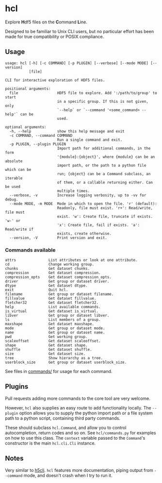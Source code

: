 # hcl

Explore **H**df5 files on the **C**ommand **L**ine.

Designed to be familiar to Unix CLI users, but no particular effort has been made for true compatibility or POSIX compliance.

## Usage

```_help
usage: hcl [-h] [-c COMMAND] [-p PLUGIN] [--verbose] [--mode MODE] [--version]
           [file]

CLI for interactive exploration of HDF5 files.

positional arguments:
  file                  HDF5 file to explore. Add ':/path/to/group' to start
                        in a specific group. If this is not given, only
                        `--help` or `--command '<some_command> --help'` can be
                        used.

optional arguments:
  -h, --help            show this help message and exit
  -c COMMAND, --command COMMAND
                        Run a single command and exit.
  -p PLUGIN, --plugin PLUGIN
                        Import path for additional commands, in the form
                        '{module}:{object}', where {module} can be an absolute
                        import path, or the path to a python file which can be
                        run; {object} can be a Command subclass, an iterable
                        of them, or a callable returning either. Can be used
                        multiple times.
  --verbose, -v         Increase logging verbosity, up to -vv for debug.
  --mode MODE, -m MODE  Mode in which to open the file. 'r' (default):
                        Readonly, file must exist. 'r+': Read/write, file must
                        exist. 'w': Create file, truncate if exists. 'w-' or
                        'x': Create file, fail if exists. 'a': Read/write if
                        exists, create otherwise.
  --version, -V         Print version and exit.
```

### Commands available

```_commands
attrs               List attributes or look at one attribute.
cd                  Change working group.
chunks              Get dataset chunks.
compression         Get dataset compression.
compression_opts    Get dataset compression_opts.
driver              Get group or dataset driver.
dtype               Get dataset dtype.
exit                Quit hcl.
filename            Get group or dataset filename.
fillvalue           Get dataset fillvalue.
fletcher32          Get dataset fletcher32.
help                List available commands.
is_virtual          Get dataset is_virtual.
libver              Get group or dataset libver.
ls                  List members of a group.
maxshape            Get dataset maxshape.
mode                Get group or dataset mode.
name                Get group or dataset name.
pwd                 Get working group.
scaleoffset         Get dataset scaleoffset.
shape               Get dataset shape.
shuffle             Get dataset shuffle.
size                Get dataset size.
tree                Show hierarchy as a tree.
userblock_size      Get group or dataset userblock_size.
```

See files in [commands/](./commands) for usage for each command.

## Plugins

Pull requests adding more commands to the core tool are very welcome.

However, `hcl` also supplies an easy route to add functionality locally.
The `--plugin` option allows you to supply the python import path
or a file system path to a python script, containing third party commands.

These should subclass `hcl.Command`, and allow you to control autocompletion,
return codes and so on.
See `hcl/commands.py` for examples on how to use this class.
The `context` variable passed to the `Command`'s constructor
is the main `hcl.cli.Cli` instance.

## Notes

Very similar to [h5cli](https://pypi.org/project/h5cli/).
`hcl` features more documentation, piping output from `--command` mode, and doesn't crash when I try to run it.
